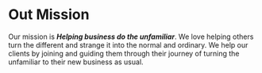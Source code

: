 # Out Mission

Our mission is _**Helping business do the unfamiliar**_. We love helping others turn the different and strange it into the normal and ordinary. We help our clients by joining and guiding them through their journey of turning the unfamiliar to their new business as usual.